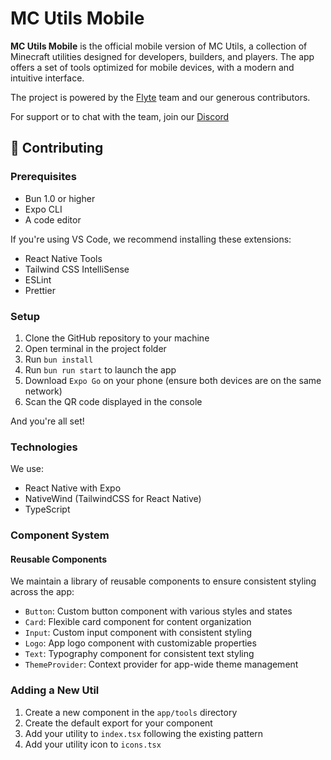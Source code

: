 # MC Utils Mobile

**MC Utils Mobile** is the official mobile version of MC Utils, a collection of Minecraft utilities designed for developers, builders, and players. The app offers a set of tools optimized for mobile devices, with a modern and intuitive interface.

The project is powered by the [Flyte](https://flyte.gg) team and our generous contributors.

For support or to chat with the team, join our [Discord](https://discord.gg/flyte)

## 📝 Contributing

### Prerequisites
- Bun 1.0 or higher
- Expo CLI
- A code editor

If you're using VS Code, we recommend installing these extensions:
- React Native Tools
- Tailwind CSS IntelliSense
- ESLint
- Prettier

### Setup
1. Clone the GitHub repository to your machine
2. Open terminal in the project folder
3. Run `bun install`
4. Run `bun run start` to launch the app
5. Download `Expo Go` on your phone (ensure both devices are on the same network)
6. Scan the QR code displayed in the console

And you're all set!

### Technologies
We use:
- React Native with Expo
- NativeWind (TailwindCSS for React Native)
- TypeScript

### Component System

#### Reusable Components
We maintain a library of reusable components to ensure consistent styling across the app:

- `Button`: Custom button component with various styles and states
- `Card`: Flexible card component for content organization
- `Input`: Custom input component with consistent styling
- `Logo`: App logo component with customizable properties
- `Text`: Typography component for consistent text styling
- `ThemeProvider`: Context provider for app-wide theme management

### Adding a New Util

1. Create a new component in the `app/tools` directory
2. Create the default export for your component
3. Add your utility to `index.tsx` following the existing pattern
4. Add your utility icon to `icons.tsx`
